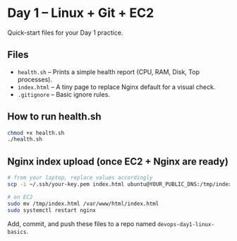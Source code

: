# Day 1 – Linux + Git + EC2
Quick-start files for your Day 1 practice.

## Files
- `health.sh` – Prints a simple health report (CPU, RAM, Disk, Top processes).
- `index.html` – A tiny page to replace Nginx default for a visual check.
- `.gitignore` – Basic ignore rules.

## How to run health.sh
```bash
chmod +x health.sh
./health.sh
```

## Nginx index upload (once EC2 + Nginx are ready)
```bash
# from your laptop, replace values accordingly
scp -i ~/.ssh/your-key.pem index.html ubuntu@YOUR_PUBLIC_DNS:/tmp/index.html

# on EC2
sudo mv /tmp/index.html /var/www/html/index.html
sudo systemctl restart nginx
```

Add, commit, and push these files to a repo named `devops-day1-linux-basics`.

